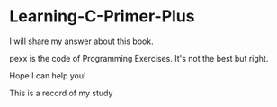 # Learning-C-Primer-Plus

I will share my answer about this book.

pexx is the code of Programming Exercises. It's not the best but right.

Hope I can help you!

This is a record of my study
